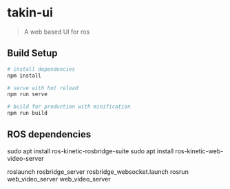 # takin-ui

> A web based UI for ros

## Build Setup

```bash
# install dependencies
npm install

# serve with hot reload
npm run serve

# build for production with minification
npm run build
```

## ROS dependencies

sudo apt install ros-kinetic-rosbridge-suite
sudo apt install ros-kinetic-web-video-server

roslaunch rosbridge_server rosbridge_websocket.launch
rosrun web_video_server web_video_server

